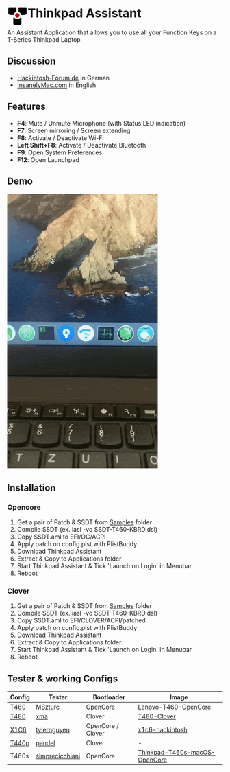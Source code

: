 <div><img src="ThinkpadAssistant/Assets.xcassets/AppIcon.appiconset/thinkpadkeyboard1-64.png" width="48" height="48" align="left"/><h1>Thinkpad Assistant</h1></div>
An Assistant Application that allows you to use all your Function Keys on a T-Series Thinkpad Laptop

## Discussion

- [Hackintosh-Forum.de](https://www.hackintosh-forum.de/forum/thread/47983-tool-thinkpad-assistant/) in German
- [InsanelyMac.com](https://www.insanelymac.com/forum/topic/343588-tool-thinkpad-assistant/) in English

## Features

- <b>F4</b>: Mute / Unmute Microphone (with Status LED indication)
- <b>F7</b>: Screen mirroring / Screen extending
- <b>F8</b>: Activate / Deactivate Wi-Fi
- <b>Left Shift+F8</b>: Activate / Deactivate Bluetooth
- <b>F9</b>: Open System Preferences
- <b>F12</b>: Open Launchpad

## Demo
![Demo](Screens/demo.gif)

## Installation

### Opencore
1. Get a pair of Patch & SSDT from [Samples](https://github.com/MSzturc/ThinkpadAssistant/tree/master/Samples) folder
2. Compile SSDT (ex. iasl -vo SSDT-T460-KBRD.dsl)
3. Copy SSDT.aml to EFI/OC/ACPI
4. Apply patch on config.plst with PlistBuddy
5. Download Thinkpad Assistant
6. Extract & Copy to Applications folder
7. Start Thinkpad Assistant & Tick 'Launch on Login' in Menubar
8. Reboot


### Clover
1. Get a pair of Patch & SSDT from [Samples](https://github.com/MSzturc/ThinkpadAssistant/tree/master/Samples) folder
2. Compile SSDT (ex. iasl -vo SSDT-T460-KBRD.dsl)
3. Copy SSDT.aml to EFI/CLOVER/ACPI/patched
4. Apply patch on config.plst with PlistBuddy
5. Download Thinkpad Assistant
6. Extract & Copy to Applications folder
7. Start Thinkpad Assistant & Tick 'Launch on Login' in Menubar
8. Reboot

## Tester & working Configs


| Config | Tester | Bootloader | Image
| ------ | ------ | ------ | ------ |
| [T460](https://github.com/MSzturc/ThinkpadAssistant/tree/master/Samples/T460) | [MSzturc](https://github.com/MSzturc) | OpenCore | [Lenovo-T460-OpenCore](https://github.com/MSzturc/Lenovo-T460-OpenCore)
| [T480](https://github.com/MSzturc/ThinkpadAssistant/tree/master/Samples/T480) | [xma](https://github.com/xma) | Clover | [T480-Clover](https://github.com/xma/T480-Clover)
| [X1C6](https://github.com/MSzturc/ThinkpadAssistant/tree/master/Samples/X1C6) | [tylernguyen](https://github.com/tylernguyen) | OpenCore / Clover | [x1c6-hackintosh](https://github.com/tylernguyen/x1c6-hackintosh)
| [T440p](https://github.com/MSzturc/ThinkpadAssistant/tree/master/Samples/T440p) | [pandel](https://www.hackintosh-forum.de/user/52804-pandel/) | Clover | - 
| T460s | [simprecicchiani](https://github.com/simprecicchiani) | OpenCore | [Thinkpad-T460s-macOS-OpenCore](https://github.com/simprecicchiani/Thinkpad-T460s-macOS-OpenCore) 

